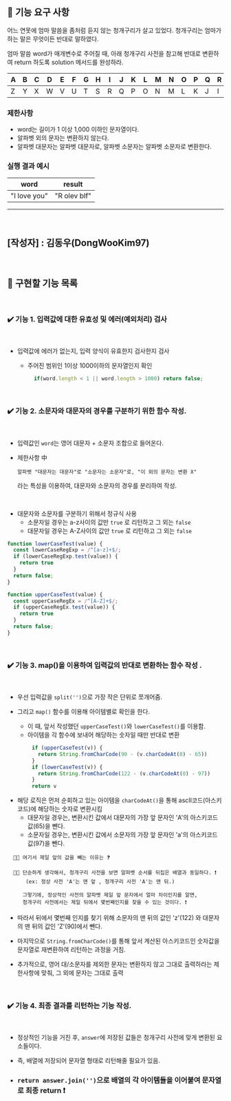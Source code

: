 ## 🚀 기능 요구 사항

어느 연못에 엄마 말씀을 좀처럼 듣지 않는 청개구리가 살고 있었다. 청개구리는 엄마가 하는 말은 무엇이든 반대로 말하였다.

엄마 말씀 word가 매개변수로 주어질 때, 아래 청개구리 사전을 참고해 반대로 변환하여 return 하도록 solution 메서드를 완성하라.

| A | B | C | D | E | F | G | H | I | J | K | L | M | N | O | P | Q | R | S | T | U | V | W | X | Y | Z |
| --- | --- | --- | --- | --- | --- | --- | --- | --- | --- | --- | --- | --- | --- | --- | --- | --- | --- | --- | --- | --- | --- | --- | --- | --- | --- |
| Z | Y | X | W | V | U | T | S | R | Q | P | O | N | M | L | K | J | I | H | G | F | E | D | C | B | A |

### 제한사항

- word는 길이가 1 이상 1,000 이하인 문자열이다.
- 알파벳 외의 문자는 변환하지 않는다.
- 알파벳 대문자는 알파벳 대문자로, 알파벳 소문자는 알파벳 소문자로 변환한다.

### 실행 결과 예시

| word | result |
| --- | --- |
| "I love you" | "R olev blf" |


------------------------------
<br>

## [작성자] : 김동우(DongWooKim97)
</br> 

## 📝 구현할 기능 목록
</br> 

### ✔️ 기능 1. 입력값에 대한 유효성 및 에러(예외처리) 검사
<br>

  - 입력값에 에러가 없는지, 입력 양식이 유효한지 검사한지 검사  

    - 주어진 범위인 1이상 1000이하의 문자열인지 확인

      ```javascript 
        if(word.length < 1 || word.length > 1000) return false;
      ```
  
    
</br>


### ✔️ 기능 2. 소문자와 대문자의 경우를 구분하기 위한 함수 작성.
<br>

  - 입력값인 ```word```는 영어 대문자 + 소문자 조합으로 들어온다.

  - 제한사항 中
    ```
    알파벳 "대문자는 대문자"로 "소문자는 소문자"로, "이 외의 문자는 변환 X"
    ```
    라는 특성을 이용하여, 대문자와 소문자의 경우를 분리하여 작성.

<br>

  - 대문자와 소문자를 구분하기 위해서 정규식 사용
    - 소문자일 경우는 a-z사이의 값만 ```true``` 로 리턴하고 그 외는 ```false```
    - 대문자일 경우는 A-Z사이의 값만 ```true``` 로 리턴하고 그 외는 ```false```
    

```javascript
function lowerCaseTest(value) {
  const lowerCaseRegExp = /^[a-z]+$/;
  if (lowerCaseRegExp.test(value)) {
    return true
  }
  return false;
}

function upperCaseTest(value) {
  const upperCaseRegEx = /^[A-Z]+$/;
  if (upperCaseRegEx.test(value)) {
    return true
  }
  return false;
}
```

    
</br>


### ✔️ 기능 3. map()을 이용하여 입력값의 반대로 변환하는 함수 작성 .
<br>

  - 우선 입력값을 ```split('')```으로 가장 작은 단위로 쪼개어줌.

  - 그리고 ```map()``` 함수를 이용해 아이템별로 확인을 한다.
    - 이 때, 앞서 작성했던 ```upperCaseTest()```와 ```lowerCaseTest()```를 이용함.
    - 아이템을 각 함수에 보내어 해당하는 숫자일 때만 반대로 변환 
```javascript
        if (upperCaseTest(v)) {
          return String.fromCharCode(90 - (v.charCodeAt(0) - 65))
        }
        if (lowerCaseTest(v)) {
          return String.fromCharCode(122 - (v.charCodeAt(0) - 97))
        }
        return v
```

  - 해당 로직은 먼저 순회하고 있는 아이템을 ```charCodeAt()```을 통해 ascII코드(아스키코드)에 해당하는 숫자로 변환시킴
    - 대문자일 경우는, 변환시킨 값에서 대문자의 가장 앞 문자인 'A'의 아스키코드 값(65)을 뺀다.
    - 소문자일 경우는, 변환시킨 값에서 소문자의 가장 앞 문자인 'a'의 아스키코드 값(97)을 뺀다.

```
  🤷🏽 여기서 제일 앞의 값을 빼는 이유는 ❓

  🙋🏽 단순하게 생각해서, 청개구리 사전을 보면 알파벳 순서를 뒤집은 배열과 동일하다. ❗️
      (ex: 정상 사전 'A'는 맨 앞 , 청개구리 사전 'A'는 맨 뒤.)
      
     그렇기에, 정상적인 사전의 알파벳 제일 앞 문자에서 얼마 차이인지를 알면, 
     청개구리 사전에서는 제일 뒤에서 몇번째인지를 찾을 수 있는 것이다. ❗️
```

  - 따라서 뒤에서 몇번째 인지를 찾기 위해 소문자의 맨 뒤의 값인 'z'(122) 와 대문자의 맨 뒤의 값인 'Z'(90)에서 뺀다.

  - 마지막으로 ```String.fromCharCode()```를 통해 앞서 계산된 아스키코드인 숫자값을 문자열로 재변환하여 리턴하는 과정을 거침.

  - 추가적으로, 영어 대/소문자를 제외한 문자는 변환하지 않고 그대로 출력하라는 제한사항에 맞춰, 그 외에 문자는 그대로 출력

    
</br>

### ✔️ 기능 4. 최종 결과를 리턴하는 기능 작성.
<br>

- 정상적인 기능을 거친 후, ```answer```에 저장된 값들은 청개구리 사전에 맞게 변환된 요소들이다.
- 즉, 배열에 저장되어 문자열 형태로 리턴해줄 필요가 있음.

- ### ```return answer.join('')```으로 배열의 각 아이템들을 이어붙여 문자열로 최종 return ❗️

    

